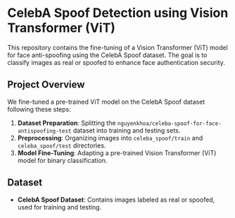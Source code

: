 # CelebA Spoof Detection using Vision Transformer (ViT)

This repository contains the fine-tuning of a Vision Transformer (ViT) model for face anti-spoofing using the CelebA Spoof dataset. The goal is to classify images as real or spoofed to enhance face authentication security.

## Project Overview
We fine-tuned a pre-trained ViT model on the CelebA Spoof dataset following these steps:
1. **Dataset Preparation**: Splitting the `nguyenkhoa/celeba-spoof-for-face-antispoofing-test` dataset into training and testing sets.
2. **Preprocessing**: Organizing images into `celeba_spoof/train` and `celeba_spoof/test` directories.
3. **Model Fine-Tuning**: Adapting a pre-trained Vision Transformer (ViT) model for binary classification.

## Dataset
- **CelebA Spoof Dataset**: Contains images labeled as real or spoofed, used for training and testing.
